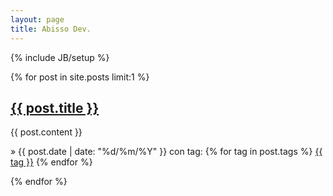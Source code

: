 ```yaml
---
layout: page
title: Abisso Dev.
---
```

{% include JB/setup %}

{% for post in site.posts limit:1 %}
  <h2 id="intro"><a href="{{ post.url }}">{{ post.title }}</a></h2>
  <div class="post">
  {{ post.content }}
<!-- <div class="fb-like" data-href="http://mgpf.it/{{ post.url }}" data-send="true" data-width="640" data-show-faces="true" data-font="lucida grande"></div> -->
  <p class="signoff">
    &raquo; {{ post.date | date: "%d/%m/%Y" }} con tag:
{% for tag in post.tags %}
<a href="/tags.html#{{ tag }}-ref">{{ tag }}</a>
{% endfor %}
  </p>
  </div>
{% endfor %}

<!-- <ul class="posts">
  {% for post in site.posts %}
    <li><span>{{ post.date | date_to_string }}</span> &raquo; <a href="{{ BASE_PATH }}{{ post.url }}">{{ post.title }}</a></li>
  {% endfor %}
</ul> -->



